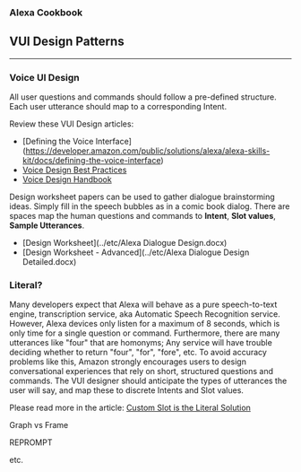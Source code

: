 
### Alexa Cookbook
## VUI Design Patterns <a id="title"></a>
<hr />

### Voice UI Design

All user questions and commands should follow a pre-defined structure.
Each user utterance should map to a corresponding Intent.

Review these VUI Design articles:
+ [Defining the Voice Interface] (https://developer.amazon.com/public/solutions/alexa/alexa-skills-kit/docs/defining-the-voice-interface)
+ [Voice Design Best Practices](https://developer.amazon.com/public/solutions/alexa/alexa-skills-kit/docs/alexa-skills-kit-voice-design-best-practices)
+ [Voice Design Handbook](https://developer.amazon.com/public/solutions/alexa/alexa-skills-kit/docs/alexa-skills-kit-voice-design-handbook)


Design worksheet papers can be used to gather dialogue brainstorming ideas.  Simply fill in the speech bubbles as in a comic book dialog.
There are spaces map the human questions and commands to **Intent**, **Slot values**, **Sample Utterances**.

+ [Design Worksheet](../etc/Alexa Dialogue Design.docx)
+ [Design Worksheet - Advanced](../etc/Alexa Dialogue Design Detailed.docx)

### Literal?
Many developers expect that Alexa will behave as a pure speech-to-text engine, transcription service, aka Automatic Speech Recognition service.
However, Alexa devices only listen for a maximum of 8 seconds, which is only time for a single question or command.
Furthermore, there are many utterances like "four" that are homonyms;  Any service will have trouble deciding whether to return "four", "for", "fore", etc.
To avoid accuracy problems like this, Amazon strongly encourages users to design conversational experiences that rely on short, structured questions and commands.
The VUI designer should anticipate the types of utterances the user will say, and map these to discrete Intents and Slot values.


Please read more in the article: [Custom Slot is the Literal Solution](https://developer.amazon.com/blogs/post/Tx3IHSFQSUF3RQP/Why-a-Custom-Slot-is-the-Literal-Solution)

Graph vs Frame


REPROMPT

etc.
